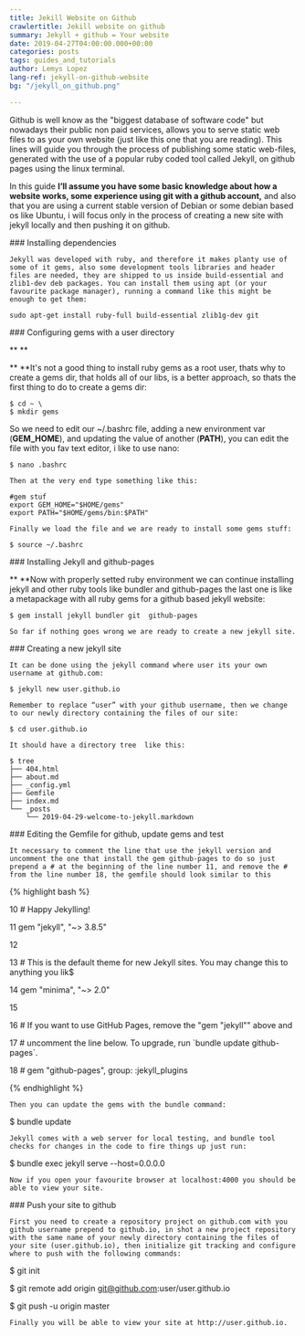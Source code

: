 ```yaml
---
title: Jekill Website on Github
crawlertitle: Jekill website on github
summary: Jekyll + github = Your website
date: 2019-04-27T04:00:00.000+00:00
categories: posts
tags: guides_and_tutorials
author: Lemys Lopez
lang-ref: jekyll-on-github-website
bg: "/jekyll_on_github.png"

---
```

Github is well know as the "biggest database of software code" but nowadays their public non paid services, allows you to  serve static web files to as your own website (just like this one that you are reading). This lines will guide you through  the process of publishing some static web-files, generated with the use of a popular ruby coded tool called Jekyll, on github pages using the linux terminal.

In this guide **I’ll assume you have some basic knowledge about how a website works, some experience using git with a github account,** and also that you are using a current stable version of Debian or some debian based os like Ubuntu, i will focus only in the process of creating a new site with jekyll locally and then pushing it on github.

\### Installing dependencies

	Jekyll was developed with ruby, and therefore it makes planty use of some of it gems, also some development tools libraries and header files are needed, they are shipped to us inside build-essential and zlib1-dev deb packages. You can install them using apt (or your favourite package manager), running a command like this might be enough to get them:

    sudo apt-get install ruby-full build-essential zlib1g-dev git

\### Configuring gems with a user directory

\**	**

\**	**It's not a good thing to install ruby gems as a root user, thats why to create a gems dir, that holds all of our libs, is a better approach, so thats the first thing to do to create a gems dir:

    $ cd ~ \ 
    $ mkdir gems

So we need to edit our  \~/.bashrc file, adding a new environment var (**GEM_HOME**), and updating the value of another (**PATH**),  you can edit the file with you fav text editor, i like to use nano:  

    $ nano .bashrc

	Then at the very end type something like this:

    #gem stuf 
    export GEM_HOME="$HOME/gems" 
    export PATH="$HOME/gems/bin:$PATH"

	Finally we load the file and we are ready to install some gems stuff:

    $ source ~/.bashrc

\### Installing Jekyll and github-pages

\**	**Now with properly setted ruby environment we can continue installing jekyll and other ruby tools like bundler and github-pages the last one is like a metapackage with all ruby gems for a github based jekyll website:

    $ gem install jekyll bundler git  github-pages

	So far if nothing goes wrong we are ready to create a new jekyll site.

\### Creating a new jekyll site

	It can be done using the jekyll command where user its your own username at github.com:

    $ jekyll new user.github.io 

	Remember to replace “user” with your github username, then we change to our newly directory containing the files of our site:

    $ cd user.github.io

	It should have a directory tree  like this: 

    $ tree
    ├── 404.html
    ├── about.md
    ├── _config.yml
    ├── Gemfile
    ├── index.md
    └── _posts
    	└── 2019-04-29-welcome-to-jekyll.markdown

\### Editing the Gemfile for github, update gems and test

	It necessary to comment the line that use the jekyll version and uncomment the one that install the gem github-pages to do so just prepend a # at the beginning of the line number 11, and remove the # from the line number 18, the gemfile should look similar to this 

{% highlight bash %} 

10 # Happy Jekylling!

11 gem "jekyll", "\~> 3.8.5"

12

13 # This is the default theme for new Jekyll sites. You may change this to anything you lik$

14 gem "minima", "\~> 2.0"

15

16 # If you want to use GitHub Pages, remove the "gem "jekyll"" above and

17 # uncomment the line below. To upgrade, run \`bundle update github-pages\`.

18 # gem "github-pages", group: :jekyll_plugins

{% endhighlight %}

	Then you can update the gems with the bundle command:

$ bundle update

	Jekyll comes with a web server for local testing, and bundle tool checks for changes in the code to fire things up just run:

$ bundle exec jekyll serve --host=0.0.0.0

	Now if you open your favourite browser at localhost:4000 you should be able to view your site.

\### Push your site to github

	First you need to create a repository project on github.com with you github username prepend to github.io, in shot a new project repository with the same name of your newly directory containing the files of your site (user.github.io), then initialize git tracking and configure where to push with the following commands: 

$ git init

$ git remote add origin git@github.com:user/user.github.io

$ git push -u origin master

	Finally you will be able to view your site at http://user.github.io.
